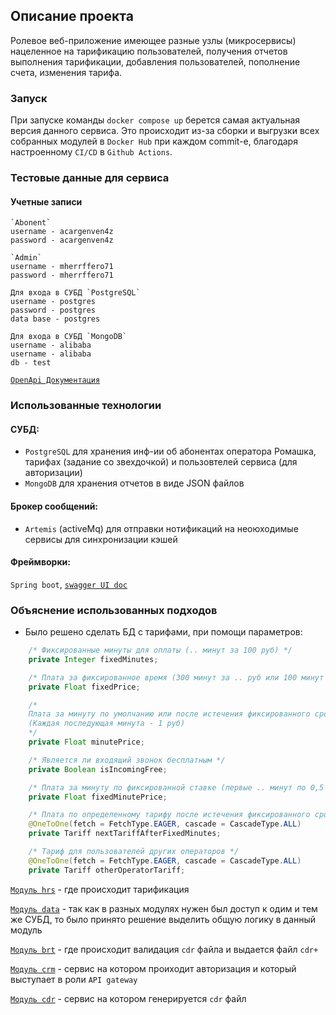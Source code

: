 ## Описание проекта
Ролевое веб-приложение имеющее разные узлы (микросервисы) нацеленное на тарификацию пользователей, получения отчетов выполнения тарификации, добавления пользователей, пополнение счета, изменения тарифа.

### Запуск 
При запуске команды `docker compose up` берется самая актуальная версия данного сервиса. Это происходит из-за сборки и выгрузки всех собранных модулей в `Docker Hub` при каждом commit-е, благодаря настроенному `CI/CD` в `Github Actions`.

### Тестовые данные для сервиса
#### Учетные записи
```
`Abonent`
username - acargenven4z
password - acargenven4z

`Admin`
username - mherrffero71
password - mherrffero71
```
```
Для входа в СУБД `PostgreSQL`
username - postgres
password - postgres
data base - postgres
```
```
Для входа в СУБД `MongoDB`
username - alibaba
username - alibaba
db - test
```

[`OpenApi Документация`](https://github.com/AliIbadullayev/Business-Support-System/blob/main/assets/api-docs.yaml)

### Использованные технологии 
#### СУБД: 
* `PostgreSQL` для хранения инф-ии об абонентах оператора Ромашка, тарифах (задание со звехдочкой) и пользовтелей сервиса (для авторизации)
* `MongoDB` для хранения отчетов в виде JSON файлов
#### Брокер сообщений:
* `Artemis` (activeMq) для отправки нотификаций на неоюходимые сервисы для синхронизации кэшей
#### Фреймворки: 
`Spring boot`, [`swagger UI doc`](https://github.com/AliIbadullayev/Business-Support-System/blob/main/assets/api-docs.yaml)

### Объяснение использованных подходов
* Было решено сделать БД с тарифами, при помощи параметров:
``` java
    /* Фиксированные минуты для оплаты (.. минут за 100 руб) */
    private Integer fixedMinutes;

    /* Плата за фиксированное время (300 минут за .. руб или 100 минут по .. руб/минута) */
    private Float fixedPrice;

    /*
    Плата за минуту по умолчанию или после истечения фиксированного срока
    (Каждая последующая минута - 1 руб)
    */
    private Float minutePrice;

    /* Является ли входящий звонок бесплатным */
    private Boolean isIncomingFree;

    /* Плата за минуту по фиксированной ставке (первые .. минут по 0,5 р/мин)  */
    private Float fixedMinutePrice;

    /* Плата по определенному тарифу после истечения фиксированного срока */
    @OneToOne(fetch = FetchType.EAGER, cascade = CascadeType.ALL)
    private Tariff nextTariffAfterFixedMinutes;

    /* Тариф для пользователей других операторов */
    @OneToOne(fetch = FetchType.EAGER, cascade = CascadeType.ALL)
    private Tariff otherOperatorTariff;
```
[`Модуль hrs`](https://github.com/AliIbadullayev/Business-Support-System/blob/ded7bfc88b60f198300d99342936f11d6876e121/hrs/src/main/java/org/billing/hrs/services/HrsService.java#L31) - где происходит тарификация 

[`Модуль data`](https://github.com/AliIbadullayev/Business-Support-System/tree/main/data/src/main) - так как в разных модулях нужен был доступ к одим и тем же СУБД, то было принято решение выделить общую логику в данный модуль 

[`Модуль brt`](https://github.com/AliIbadullayev/Business-Support-System/tree/main/brt/src/main) - где происходит валидация `cdr` файла и выдается файл `cdr+`

[`Модуль crm`](https://github.com/AliIbadullayev/Business-Support-System/tree/main/crm/src/main) - сервис на котором проиходит авторизация и который выступает в роли `API gateway`

[`Модуль cdr`](https://github.com/AliIbadullayev/Business-Support-System/tree/main/cdr/src/main) - сервис на котором генерируется `cdr` файл
